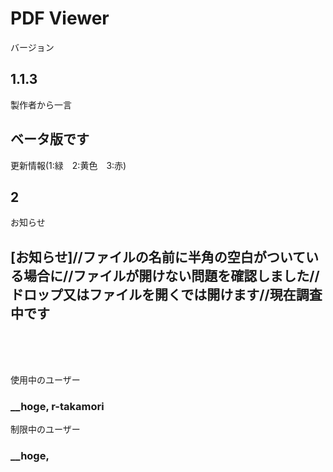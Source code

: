 # PDF Viewer

バージョン  
## 1.1.3

製作者から一言  
## ベータ版です

更新情報(1:緑　2:黄色　3:赤)  
## 2

お知らせ  
## [お知らせ]//ファイルの名前に半角の空白がついている場合に//ファイルが開けない問題を確認しました//ドロップ又はファイルを開くでは開けます//現在調査中です

<br><br><br>

使用中のユーザー  
### __hoge, r-takamori

制限中のユーザー
### __hoge, 
